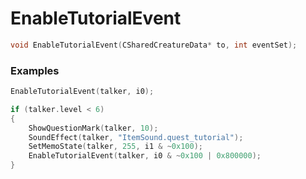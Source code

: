 # EnableTutorialEvent

```cpp - C++
void EnableTutorialEvent(CSharedCreatureData* to, int eventSet);
```

### Examples
```cpp - C++
EnableTutorialEvent(talker, i0);
```

```cpp - C++
if (talker.level < 6)
{
	ShowQuestionMark(talker, 10);
	SoundEffect(talker, "ItemSound.quest_tutorial");
	SetMemoState(talker, 255, i1 & ~0x100);
	EnableTutorialEvent(talker, i0 & ~0x100 | 0x800000);
}
```
